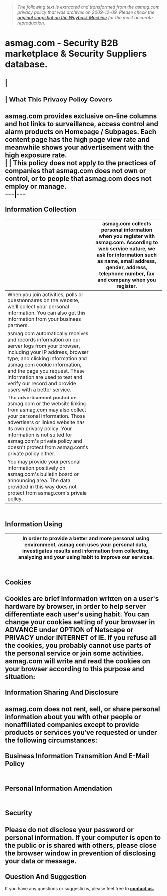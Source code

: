 > *The following text is extracted and transformed from the asmag.com privacy policy that was archived on 2009-12-09. Please check the [original snapshot on the Wayback Machine](https://web.archive.org/web/20091209080041id_/http%3A//www.asmag.com/privacy_policy.aspx) for the most accurate reproduction.*

# asmag.com - Security B2B marketplace & Security Suppliers database.

|   
---  
  
| **What This Privacy Policy Covers**  
---  
asmag.com provides exclusive on-line columns and hot links to surveillance, access control and alarm products on Homepage / Subpages. Each content page has the high page view rate and meanwhile shows your advertisement with the high exposure rate.  
|  | This policy does not apply to the practices of companies that asmag.com does not own or control, or to people that asmag.com does not employ or manage.  
---|---  
   
**Information Collection**  
---  
|  | asmag.com collects personal information when you register with asmag.com. According to web service nature, we ask for information such as name, email address, gender, address, telephone number, fax and company when you register.  
---|---  
| When you join activities, polls or questionnaires on the website, we'll collect your personal information. You can also get this information from your business partners.  
| asmag.com automatically receives and records information on our server logs from your browser, including your IP address, browser type, and clicking information and asmag.com cookie information, and the page you request. These information are used to test and verify our record and provide users with a better service.  
| The advertisement posted on asmag.com or the website linking from asmag.com may also collect your personal information. Those advertisers or linked website has its own privacy policy. Your information is not suited for asmag.com's private policy and doesn't protect from asmag.com's private policy either.  
| You may provide your personal information positively on asmag.com's bulletin board or announcing area. The data provided in this way does not protect from asmag.com's private policy.  
   
**Information Using**  
---  
|  | In order to provide a better and more personal using environment, asmag.com uses your personal data, investigates results and information from collecting, analyzing and your using habit to improve our services.  
---|---  
   
**Cookies**  
---  
Cookies are brief information written on a user's hardware by browser, in order to help server differentiate each user's using habit. You can change your cookies setting of your browser in ADVANCE under OPTION of Netscape or PRIVACY under INTERNET of IE. If you refuse all the cookies, you probably cannot use parts of the personal service or join some activities.   
asmag.com will write and read the cookies on your browser according to this purpose and situation:  
   
**Information Sharing And Disclosure**  
---  
asmag.com does not rent, sell, or share personal information about you with other people or nonaffiliated companies except to provide products or services you've requested or under the following circumstances:   
   
**Business Information Transmition And E-Mail Policy**  
---  
   
**Personal Information Amendation**  
---  
   
**Security**  
---  
Please do not disclose your password or personal information. If your computer is open to the public or is shared with others, please close the browser window in prevention of disclosing your data or message.  
   
**Question And Suggestion**  
---  
If you have any questions or suggestions, please feel free to [**contact us.**](http://www.aboutasgroup.com/main/contactus.asp)  
 
